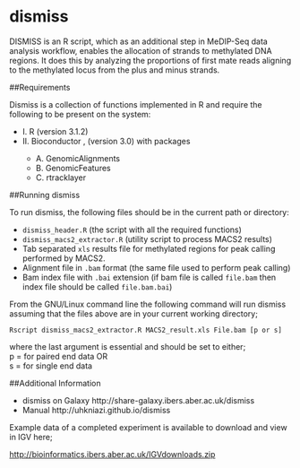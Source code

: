 # dismiss
DISMISS is an R script, which as an additional step in MeDIP-Seq data analysis workflow, enables the allocation of strands to methylated DNA regions. It does this by analyzing the proportions of first mate reads aligning to the methylated locus from the plus and minus strands.

##Requirements

Dismiss is a collection of functions implemented in R  and require the following to be present on the system:

<ul>
<li>I.	R (version 3.1.2)</li>
<li>II.	Bioconductor ,  (version 3.0) with packages</li>
  <ul>
    <li>A.  GenomicAlignments</li>  
    <li>B.	GenomicFeatures</li>  
    <li>C.	rtracklayer</li>
  </ul>
</ul>

##Running dismiss

To run dismiss, the following files should be in the current path or directory:
    <ul>
      <li>`dismiss_header.R` (the script with all the required functions)</li>
      <li>`dismiss_macs2_extractor.R` (utility script to process MACS2 results)</li>
      <li>Tab separated `xls` results file for methylated regions for peak calling performed by MACS2. </li>
      <li>Alignment file in `.bam` format (the same file used to perform peak calling)</li>
      <li>Bam index file with `.bai` extension (if bam file is called `file.bam` then index file should be called `file.bam.bai`)</li>
  </ul>
  
From the GNU/Linux command line the following command will run dismiss assuming that the files above are in your current working directory;

```
Rscript dismiss_macs2_extractor.R MACS2_result.xls File.bam [p or s] 
```
  
where the last argument is essential and should be set to either;  
    p = for paired end data OR  
    s = for single end data  

##Additional Information
  
<ul>
    <li>dismiss on Galaxy http://share-galaxy.ibers.aber.ac.uk/dismiss</li>
    <li>Manual http://uhkniazi.github.io/dismiss</li>
</ul>

Example data of a completed experiment is available to download and view in IGV here;

http://bioinformatics.ibers.aber.ac.uk/IGVdownloads.zip
